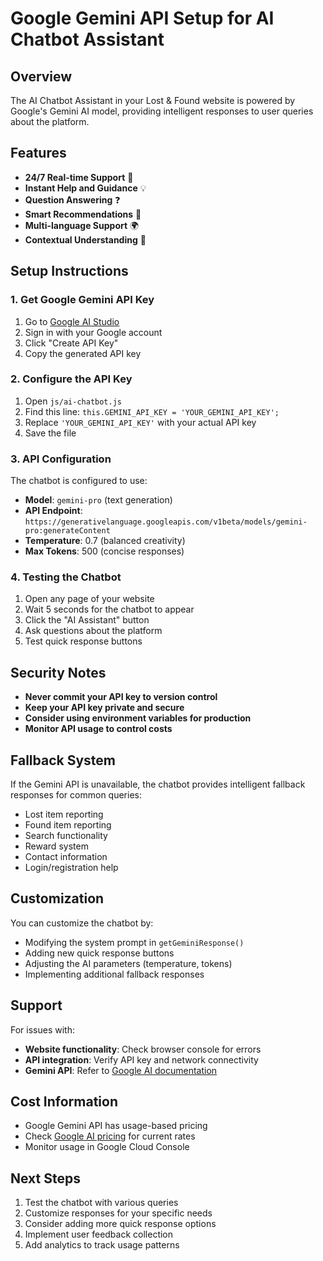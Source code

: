 # Google Gemini API Setup for AI Chatbot Assistant

## Overview
The AI Chatbot Assistant in your Lost & Found website is powered by Google's Gemini AI model, providing intelligent responses to user queries about the platform.

## Features
- **24/7 Real-time Support** 🤖
- **Instant Help and Guidance** 💡
- **Question Answering** ❓
- **Smart Recommendations** 🎯
- **Multi-language Support** 🌍
- **Contextual Understanding** 🧠

## Setup Instructions

### 1. Get Google Gemini API Key
1. Go to [Google AI Studio](https://makersuite.google.com/app/apikey)
2. Sign in with your Google account
3. Click "Create API Key"
4. Copy the generated API key

### 2. Configure the API Key
1. Open `js/ai-chatbot.js`
2. Find this line: `this.GEMINI_API_KEY = 'YOUR_GEMINI_API_KEY';`
3. Replace `'YOUR_GEMINI_API_KEY'` with your actual API key
4. Save the file

### 3. API Configuration
The chatbot is configured to use:
- **Model**: `gemini-pro` (text generation)
- **API Endpoint**: `https://generativelanguage.googleapis.com/v1beta/models/gemini-pro:generateContent`
- **Temperature**: 0.7 (balanced creativity)
- **Max Tokens**: 500 (concise responses)

### 4. Testing the Chatbot
1. Open any page of your website
2. Wait 5 seconds for the chatbot to appear
3. Click the "AI Assistant" button
4. Ask questions about the platform
5. Test quick response buttons

## Security Notes
- **Never commit your API key to version control**
- **Keep your API key private and secure**
- **Consider using environment variables for production**
- **Monitor API usage to control costs**

## Fallback System
If the Gemini API is unavailable, the chatbot provides intelligent fallback responses for common queries:
- Lost item reporting
- Found item reporting
- Search functionality
- Reward system
- Contact information
- Login/registration help

## Customization
You can customize the chatbot by:
- Modifying the system prompt in `getGeminiResponse()`
- Adding new quick response buttons
- Adjusting the AI parameters (temperature, tokens)
- Implementing additional fallback responses

## Support
For issues with:
- **Website functionality**: Check browser console for errors
- **API integration**: Verify API key and network connectivity
- **Gemini API**: Refer to [Google AI documentation](https://ai.google.dev/docs)

## Cost Information
- Google Gemini API has usage-based pricing
- Check [Google AI pricing](https://ai.google.dev/pricing) for current rates
- Monitor usage in Google Cloud Console

## Next Steps
1. Test the chatbot with various queries
2. Customize responses for your specific needs
3. Consider adding more quick response options
4. Implement user feedback collection
5. Add analytics to track usage patterns
